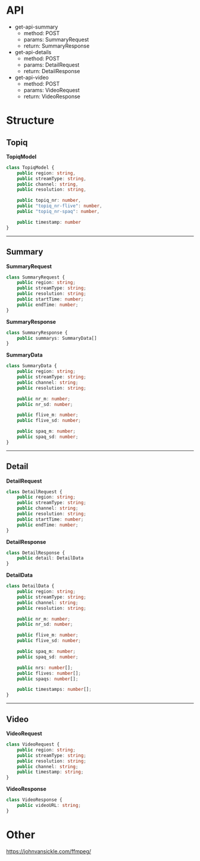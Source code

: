 
# API
- get-api-summary
  - method: POST
  - params: SummaryRequest
  - return: SummaryResponse
- get-api-details
  - method: POST
  - params: DetailRequest
  - return: DetailResponse
- get-api-video
  - method: POST
  - params: VideoRequest
  - return: VideoResponse

# Structure

## Topiq 
<b>TopiqModel</b>

```ts
class TopiqModel {
    public region: string,
    public streamType: string,
    public channel: string,
    public resolution: string,

    public topiq_nr: number,
    public "topiq_nr-flive": number,
    public "topiq_nr-spaq": number,

    public timestamp: number
}
```
---
## Summary

<b>SummaryRequest</b>

```ts
class SummaryRequest {
	public region: string;
	public streamType: string;
	public resolution: string;
	public startTime: number;
	public endTime: number;
}
```

<b>SummaryResponse</b>

```ts
class SummaryResponse {
	public summarys: SummaryData[]
}
```

<b>SummaryData</b>

```ts
class SummaryData {
	public region: string;
	public streamType: string;
	public channel: string;
	public resolution: string;

	public nr_m: number;
	public nr_sd: number;

	public flive_m: number;
	public flive_sd: number;

	public spaq_m: number;
	public spaq_sd: number;
}
```
---
## Detail

<b>DetailRequest</b>

```ts
class DetailRequest {
	public region: string;
	public streamType: string;
	public channel: string;
	public resolution: string;
	public startTime: number;
	public endTime: number;
}
```

<b>DetailResponse</b>

```ts
class DetailResponse {
	public detail: DetailData
}
```

<b>DetailData</b>

```ts
class DetailData {
	public region: string;
	public streamType: string;
	public channel: string;
	public resolution: string;

	public nr_m: number;
	public nr_sd: number;

	public flive_m: number;
	public flive_sd: number;

	public spaq_m: number;
	public spaq_sd: number;

	public nrs: number[];
	public flives: number[];
	public spaqs: number[];

	public timestamps: number[];
}
```
---

## Video

<b>VideoRequest</b>

```ts
class VideoRequest {
	public region: string;
	public streamType: string;
	public resolution: string;
	public channel: string;
	public timestamp: string;
}
```

<b>VideoResponse</b>

```ts
class VideoResponse {
	public videoURL: string;
}
```

# Other
https://johnvansickle.com/ffmpeg/


